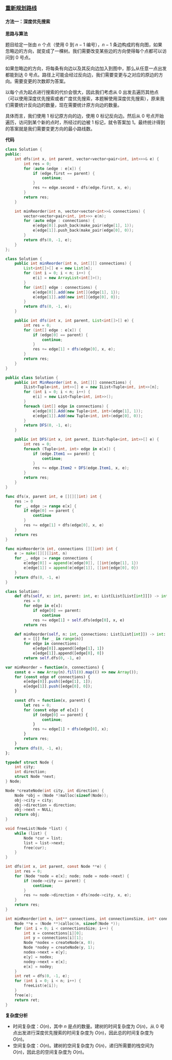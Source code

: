 ### [重新规划路线](https://leetcode.cn/problems/reorder-routes-to-make-all-paths-lead-to-the-city-zero/solutions/2553195/zhong-xin-gui-hua-lu-xian-by-leetcode-so-psl6/)

#### 方法一：深度优先搜索

**思路与算法**

题目给定一张由 $n$ 个点（使用 $0$ 到 $n-1$ 编号），$n-1$ 条边构成的有向图，如果忽略边的方向，就变成了一棵树。我们需要改变某些边的方向使得每个点都可以访问到 $0$ 号点。

如果忽略边的方向，将每条有向边以及其反向边加入到图中，那么从任意一点出发都能到达 $0$ 号点。路径上可能会经过反向边，我们需要变更与之对应的原边的方向。需要变更的次数即为答案。

以每个点为起点进行搜索的代价会很大，因此我们考虑从 $0$ 出发去遍历其他点（可以使用深度优先搜索或者广度优先搜索，本题解使用深度优先搜索），原来我们需要统计反向边的数量，现在需要统计原方向边的数量。

具体而言，我们使用 $1$ 标记原方向的边，使用 $0$ 标记反向边。然后从 $0$ 号点开始遍历，访问到某个新的点时，所经过的边被 $1$ 标记，就令答案加 $1$。最终统计得到的答案就是我们需要变更方向的最小路线数。

**代码**

```cpp
class Solution {
public:
    int dfs(int x, int parent, vector<vector<pair<int, int>>>& e) {
        int res = 0;
        for (auto &edge : e[x]) {
            if (edge.first == parent) {
                continue;
            }
            res += edge.second + dfs(edge.first, x, e);
        }
        return res;
    }

    int minReorder(int n, vector<vector<int>>& connections) {
        vector<vector<pair<int, int>>> e(n);
        for (auto edge : connections) {
            e[edge[0]].push_back(make_pair(edge[1], 1));
            e[edge[1]].push_back(make_pair(edge[0], 0));
        }
        return dfs(0, -1, e);
    }
};
```

```java
class Solution {
    public int minReorder(int n, int[][] connections) {
        List<int[]>[] e = new List[n];
        for (int i = 0; i < n; i++) {
            e[i] = new ArrayList<int[]>();
        }
        for (int[] edge : connections) {
            e[edge[0]].add(new int[]{edge[1], 1});
            e[edge[1]].add(new int[]{edge[0], 0});
        }
        return dfs(0, -1, e);
    }

    public int dfs(int x, int parent, List<int[]>[] e) {
        int res = 0;
        for (int[] edge : e[x]) {
            if (edge[0] == parent) {
                continue;
            }
            res += edge[1] + dfs(edge[0], x, e);
        }
        return res;
    }
}
```

```csharp
public class Solution {
    public int MinReorder(int n, int[][] connections) {
        IList<Tuple<int, int>>[] e = new IList<Tuple<int, int>>[n];
        for (int i = 0; i < n; i++) {
            e[i] = new List<Tuple<int, int>>();
        }
        foreach (int[] edge in connections) {
            e[edge[0]].Add(new Tuple<int, int>(edge[1], 1));
            e[edge[1]].Add(new Tuple<int, int>(edge[0], 0));
        }
        return DFS(0, -1, e);
    }

    public int DFS(int x, int parent, IList<Tuple<int, int>>[] e) {
        int res = 0;
        foreach (Tuple<int, int> edge in e[x]) {
            if (edge.Item1 == parent) {
                continue;
            }
            res += edge.Item2 + DFS(edge.Item1, x, e);
        }
        return res;
    }
}
```

```go
func dfs(x, parent int, e [][][]int) int {
    res := 0
    for _, edge := range e[x] {
        if edge[0] == parent {
            continue
        }
        res += edge[1] + dfs(edge[0], x, e)
    }
    return res
}

func minReorder(n int, connections [][]int) int {
    e := make([][][]int, n)
    for _, edge := range connections {
        e[edge[0]] = append(e[edge[0]], []int{edge[1], 1})
        e[edge[1]] = append(e[edge[1]], []int{edge[0], 0})
    }
    return dfs(0, -1, e)
}
```

```python
class Solution:
    def dfs(self, x: int, parent: int, e: List[List[List[int]]]) -> int:
        res = 0
        for edge in e[x]:
            if edge[0] == parent:
                continue
            res += edge[1] + self.dfs(edge[0], x, e)
        return res

    def minReorder(self, n: int, connections: List[List[int]]) -> int:
        e = [[] for _ in range(n)]
        for edge in connections:
            e[edge[0]].append([edge[1], 1])
            e[edge[1]].append([edge[0], 0])
        return self.dfs(0, -1, e)
```

```javascript
var minReorder = function(n, connections) {
    const e = new Array(n).fill(0).map(() => new Array());
    for (const edge of connections) {
        e[edge[0]].push([edge[1], 1]);
        e[edge[1]].push([edge[0], 0]);
    }

    const dfs = function(x, parent) {
        let res = 0;
        for (const edge of e[x]) {
            if (edge[0] == parent) {
                continue;
            }
            res += edge[1] + dfs(edge[0], x);
        }
        return res;
    }
    return dfs(0, -1, e);
};
```

```c
typedef struct Node {
    int city;
    int direction;
    struct Node *next;
} Node;

Node *createNode(int city, int direction) {
    Node *obj = (Node *)malloc(sizeof(Node));
    obj->city = city;
    obj->direction = direction;
    obj->next = NULL;
    return obj;
}

void freeList(Node *list) {
    while (list) {
        Node *cur = list;
        list = list->next;
        free(cur);
    }
}

int dfs(int x, int parent, const Node **e) {
    int res = 0;
    for (Node *node = e[x]; node; node = node->next) {
        if (node->city == parent) {
            continue;
        }
        res += node->direction + dfs(node->city, x, e);
    }
    return res;
}

int minReorder(int n, int** connections, int connectionsSize, int* connectionsColSize) {
    Node **e = (Node **)calloc(n, sizeof(Node *));
    for (int i = 0; i < connectionsSize; i++) {
        int x = connections[i][0];
        int y = connections[i][1];
        Node *nodex = createNode(x, 0);
        Node *nodey = createNode(y, 1);
        nodex->next = e[y];
        e[y] = nodex;
        nodey->next = e[x];
        e[x] = nodey;
    }
    int ret = dfs(0, -1, e);
    for (int i = 0; i < n; i++) {
        freeList(e[i]);
    }
    free(e);
    return ret;
}
```

**复杂度分析**

-   时间复杂度：$O(n)$，其中 $n$ 是点的数量。建树的时间复杂度为 $O(n)$，从 $0$ 号点出发进行深度优先搜索的时间复杂度为 $O(n)$，因此总的时间复杂度为 $O(n)$。
-   空间复杂度：$O(n)$。建树的空间复杂度为 $O(n)$，递归所需要的栈空间为 $O(n)$，因此总的空间复杂度为 $O(n)$。
